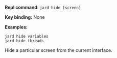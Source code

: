 **Repl command**: `jard hide [screen]`

**Key binding:** None

**Examples:**

```
jard hide variables
jard hide threads
```

Hide a particular screen from the current interface.
